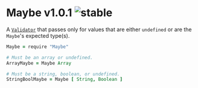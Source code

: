 
# Maybe v1.0.1 ![stable](https://img.shields.io/badge/stability-stable-4EBA0F.svg?style=flat)

A [`Validator`](https://github.com/aleclarson/Validator) that passes only for
values that are either `undefined` or are the `Maybe`'s expected type(s).

```coffee
Maybe = require "Maybe"

# Must be an array or undefined.
ArrayMaybe = Maybe Array

# Must be a string, boolean, or undefined.
StringBoolMaybe = Maybe [ String, Boolean ]
```
